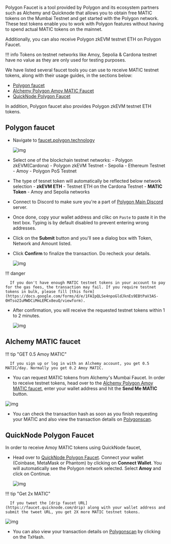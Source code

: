 Polygon Faucet is a tool provided by Polygon and its ecosystem partners such as Alchemy and Quicknode that allows you to obtain free MATIC tokens on the Mumbai Testnet and get started with the Polygon network. These test tokens enable you to work with Polygon features without having to spend actual MATIC tokens on the mainnet.

Additionally, you can also receive Polygon zkEVM testnet ETH on Polygon Faucet.

!!! info
      Tokens on testnet networks like Amoy, Sepolia & Cardona testnet have no value as they are only used for testing purposes.

We have listed several faucet tools you can use to receive MATIC testnet tokens, along with their usage guides, in the sections below:

- [Polygon faucet](https://faucet.polygon.technology/)
- [Alchemy Polygon Amoy MATIC Faucet](https://www.alchemy.com/faucets/polygon-amoy)
- [QuickNode Polygon Faucet](https://faucet.quicknode.com/polygon)

In addition, Polygon faucet also provides Polygon zkEVM testnet ETH tokens.

## Polygon faucet

- Navigate to [faucet.polygon.technology](https://faucet.polygon.technology/)

   ![img](../../img/tools/gas/faucet.png)

- Select one of the blockchain testnet networks:
      - Polygon zkEVM(Cardona) - Polygon zkEVM Testnet
      - Sepolia - Ethereum Testnet
      - Amoy - Polygon PoS Testnet

- The type of tesnet token will automatically be reflected below network selection
      - **zkEVM ETH** - Testnet ETH on the Cardona Testnet
      - **MATIC Token** - Amoy and Sepolia networks

- Connect to Discord to make sure you're a part of [Polygon Main Discord](https://discord.gg/0xPolygon) server.

- Once done, copy your wallet address and clikc on `Paste` to paste it in the text box. Typing is by default disabled to prevent entering wrong addresses. 

- Click on the **Submit** button and you'll see a dialog box with Token, Network and Amount listed. 

- Click **Confirm** to finalize the transaction. Do recheck your details.

   ![img](../../img/tools/gas/confirm-transaction.png)

!!! danger

      If you don't have enough MATIC testnet tokens in your account to pay for the gas fees, the transaction may fail. If you require testnet tokens in bulk, please fill [this form](https://docs.google.com/forms/d/e/1FAIpQLSe4npoGldJknEs9EBtPaV3AS-0HTso2IuMWDCiMmLEMCx8euQ/viewform).

- After confirmation, you will receive the requested testnet tokens within 1 to 2 minutes.

   ![img](../../img/tools/gas/success.png)

## Alchemy MATIC faucet

!!! tip "GET 0.5 Amoy MATIC"

      If you sign up or log in with an Alchemy account, you get 0.5 MATIC/day. Normally you get 0.2 Amoy MATIC.

- You can request MATIC tokens from Alchemy's Mumbai Faucet. In order to receive testnet tokens, head over to the [Alchemy Polygon Amoy MATIC faucet](https://www.alchemy.com/faucets/polygon-amoy), enter your wallet address and hit the **Send Me MATIC** button.

![img](../../img/tools/gas/alchemy-faucet1.png)

- You can check the transaction hash as soon as you finish requesting your MATIC and also view the transaction details on [Polygonscan](https://mumbai.polygonscan.com/).

## QuickNode Polygon Faucet

In order to receive Amoy MATIC tokens using QuickNode faucet,

- Head over to [QuickNode Polygon Faucet](https://faucet.quicknode.com/polygon). Connect your wallet (Coinbase, MetaMask or Phantom) by clicking on **Connect Wallet**. You will automatically see the Polygon network selected. Select **Amoy** and click on Continue.

   ![img](../../img/tools/gas/quicknode-faucet2.png)

!!! tip "Get 2x MATIC"

      If you tweet the [drip faucet URL](https://faucet.quicknode.com/drip) along with your wallet address and submit the tweet URL, you get 2X more MATIC testnet tokens.

   ![img](../../img/tools/gas/quicknode-faucet3.png)

- You can also view your transaction details on [Polygonscan](https://mumbai.polygonscan.com/) by clicking on the TxHash.
